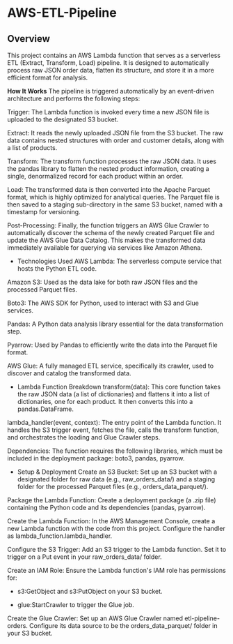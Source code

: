 # AWS-ETL-Pipeline

## **Overview**
This project contains an AWS Lambda function that serves as a serverless ETL (Extract, Transform, Load) pipeline. It is designed to automatically process raw JSON order data, flatten its structure, and store it in a more efficient format for analysis.

**How It Works**
The pipeline is triggered automatically by an event-driven architecture and performs the following steps:

Trigger: The Lambda function is invoked every time a new JSON file is uploaded to the designated S3 bucket.

Extract: It reads the newly uploaded JSON file from the S3 bucket. The raw data contains nested structures with order and customer details, along with a list of products.

Transform: The transform function processes the raw JSON data. It uses the pandas library to flatten the nested product information, creating a single, denormalized record for each product within an order.

Load: The transformed data is then converted into the Apache Parquet format, which is highly optimized for analytical queries. The Parquet file is then saved to a staging sub-directory in the same S3 bucket, named with a timestamp for versioning.

Post-Processing: Finally, the function triggers an AWS Glue Crawler to automatically discover the schema of the newly created Parquet file and update the AWS Glue Data Catalog. This makes the transformed data immediately available for querying via services like Amazon Athena.

- Technologies Used
AWS Lambda: The serverless compute service that hosts the Python ETL code.

Amazon S3: Used as the data lake for both raw JSON files and the processed Parquet files.

Boto3: The AWS SDK for Python, used to interact with S3 and Glue services.

Pandas: A Python data analysis library essential for the data transformation step.

Pyarrow: Used by Pandas to efficiently write the data into the Parquet file format.

AWS Glue: A fully managed ETL service, specifically its crawler, used to discover and catalog the transformed data.

- Lambda Function Breakdown
transform(data): This core function takes the raw JSON data (a list of dictionaries) and flattens it into a list of dictionaries, one for each product. It then converts this into a pandas.DataFrame.

lambda_handler(event, context): The entry point of the Lambda function. It handles the S3 trigger event, fetches the file, calls the transform function, and orchestrates the loading and Glue Crawler steps.

Dependencies: The function requires the following libraries, which must be included in the deployment package: boto3, pandas, pyarrow.

- Setup & Deployment
Create an S3 Bucket: Set up an S3 bucket with a designated folder for raw data (e.g., raw_orders_data/) and a staging folder for the processed Parquet files (e.g., orders_data_parquet/).

Package the Lambda Function: Create a deployment package (a .zip file) containing the Python code and its dependencies (pandas, pyarrow).

Create the Lambda Function: In the AWS Management Console, create a new Lambda function with the code from this project. Configure the handler as lambda_function.lambda_handler.

Configure the S3 Trigger: Add an S3 trigger to the Lambda function. Set it to trigger on a Put event in your raw_orders_data/ folder.

Create an IAM Role: Ensure the Lambda function's IAM role has permissions for:

- s3:GetObject and s3:PutObject on your S3 bucket.

- glue:StartCrawler to trigger the Glue job.

Create the Glue Crawler: Set up an AWS Glue Crawler named etl-pipeline-orders. Configure its data source to be the orders_data_parquet/ folder in your S3 bucket.